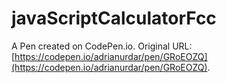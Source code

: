 # javaScriptCalculatorFcc

A Pen created on CodePen.io. Original URL: [https://codepen.io/adrianurdar/pen/GRoEOZQ](https://codepen.io/adrianurdar/pen/GRoEOZQ).

